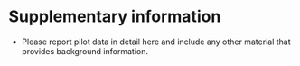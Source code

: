 # Supplementary information
- Please report pilot data in detail here and include any other material that provides background information. 
